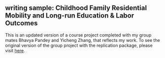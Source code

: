 ## writing sample: Childhood Family Residential Mobility and Long-run Education \& Labor Outcomes
This is an updated version of a course project completed with my group mates Bhavya Pandey and Yicheng Zhang, that reflects my work. To see the original version of the group project with the replication package, please visit [here](https://github.com/iefis/ecma31320_gp_LPZ.git). 
